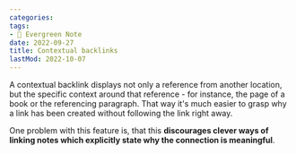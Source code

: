 ```yaml
---
categories:
tags:
- 🌳 Evergreen Note
date: 2022-09-27
title: Contextual backlinks
lastMod: 2022-10-07
---
```

A contextual backlink displays not only a reference from another location, but the specific context around that reference - for instance, the page of a book or the referencing paragraph. That way it's much easier to grasp why a link has been created without following the link right away.

One problem with this feature is, that this **discourages clever ways of linking notes which explicitly state why the connection is meaningful**.
